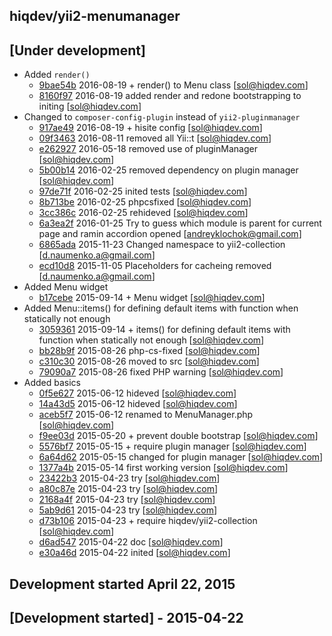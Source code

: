 hiqdev/yii2-menumanager
-----------------------

## [Under development]

- Added `render()`
    - [9bae54b] 2016-08-19 + render() to Menu class [sol@hiqdev.com]
    - [8160f97] 2016-08-19 added render and redone bootstrapping to initing [sol@hiqdev.com]
- Changed to `composer-config-plugin` instead of `yii2-pluginmanager`
    - [917ae49] 2016-08-19 + hisite config [sol@hiqdev.com]
    - [09f3463] 2016-08-11 removed all Yii::t [sol@hiqdev.com]
    - [e262927] 2016-05-18 removed use of pluginManager [sol@hiqdev.com]
    - [5b00b14] 2016-02-25 removed dependency on plugin manager [sol@hiqdev.com]
    - [97de71f] 2016-02-25 inited tests [sol@hiqdev.com]
    - [8b713be] 2016-02-25 phpcsfixed [sol@hiqdev.com]
    - [3cc386c] 2016-02-25 rehideved [sol@hiqdev.com]
    - [6a3ea2f] 2016-01-25 Try to guess which module is parent for current page and ramin accordion opened [andreyklochok@gmail.com]
    - [6865ada] 2015-11-23 Changed namespace to yii2-collection [d.naumenko.a@gmail.com]
    - [ecd10d8] 2015-11-05 Placeholders for cacheing removed [d.naumenko.a@gmail.com]
- Added Menu widget
    - [b17cebe] 2015-09-14 + Menu widget [sol@hiqdev.com]
- Added Menu::items() for defining default items with function when statically not enough
    - [3059361] 2015-09-14 + items() for defining default items with function when statically not enough [sol@hiqdev.com]
    - [bb28b9f] 2015-08-26 php-cs-fixed [sol@hiqdev.com]
    - [c310c30] 2015-08-26 moved to src [sol@hiqdev.com]
    - [79090a7] 2015-08-26 fixed PHP warning [sol@hiqdev.com]
- Added basics
    - [0f5e627] 2015-06-12 hideved [sol@hiqdev.com]
    - [14a43d5] 2015-06-12 hideved [sol@hiqdev.com]
    - [aceb5f7] 2015-06-12 renamed to MenuManager.php [sol@hiqdev.com]
    - [f9ee03d] 2015-05-20 + prevent double bootstrap [sol@hiqdev.com]
    - [5576bf7] 2015-05-15 + require plugin manager [sol@hiqdev.com]
    - [6a64d62] 2015-05-15 changed for plugin manager [sol@hiqdev.com]
    - [1377a4b] 2015-05-14 first working version [sol@hiqdev.com]
    - [23422b3] 2015-04-23 try [sol@hiqdev.com]
    - [a80c87e] 2015-04-23 try [sol@hiqdev.com]
    - [2168a4f] 2015-04-23 try [sol@hiqdev.com]
    - [5ab9d61] 2015-04-23 try [sol@hiqdev.com]
    - [d73b106] 2015-04-23 + require hiqdev/yii2-collection [sol@hiqdev.com]
    - [d6ad547] 2015-04-22 doc [sol@hiqdev.com]
    - [e30a46d] 2015-04-22 inited [sol@hiqdev.com]
## Development started April 22, 2015

## [Development started] - 2015-04-22

[5b00b14]: https://github.com/hiqdev/yii2-menumanager/commit/5b00b14
[97de71f]: https://github.com/hiqdev/yii2-menumanager/commit/97de71f
[8b713be]: https://github.com/hiqdev/yii2-menumanager/commit/8b713be
[3cc386c]: https://github.com/hiqdev/yii2-menumanager/commit/3cc386c
[6a3ea2f]: https://github.com/hiqdev/yii2-menumanager/commit/6a3ea2f
[6865ada]: https://github.com/hiqdev/yii2-menumanager/commit/6865ada
[ecd10d8]: https://github.com/hiqdev/yii2-menumanager/commit/ecd10d8
[b17cebe]: https://github.com/hiqdev/yii2-menumanager/commit/b17cebe
[3059361]: https://github.com/hiqdev/yii2-menumanager/commit/3059361
[bb28b9f]: https://github.com/hiqdev/yii2-menumanager/commit/bb28b9f
[c310c30]: https://github.com/hiqdev/yii2-menumanager/commit/c310c30
[79090a7]: https://github.com/hiqdev/yii2-menumanager/commit/79090a7
[0f5e627]: https://github.com/hiqdev/yii2-menumanager/commit/0f5e627
[14a43d5]: https://github.com/hiqdev/yii2-menumanager/commit/14a43d5
[aceb5f7]: https://github.com/hiqdev/yii2-menumanager/commit/aceb5f7
[f9ee03d]: https://github.com/hiqdev/yii2-menumanager/commit/f9ee03d
[5576bf7]: https://github.com/hiqdev/yii2-menumanager/commit/5576bf7
[6a64d62]: https://github.com/hiqdev/yii2-menumanager/commit/6a64d62
[1377a4b]: https://github.com/hiqdev/yii2-menumanager/commit/1377a4b
[23422b3]: https://github.com/hiqdev/yii2-menumanager/commit/23422b3
[a80c87e]: https://github.com/hiqdev/yii2-menumanager/commit/a80c87e
[2168a4f]: https://github.com/hiqdev/yii2-menumanager/commit/2168a4f
[5ab9d61]: https://github.com/hiqdev/yii2-menumanager/commit/5ab9d61
[d73b106]: https://github.com/hiqdev/yii2-menumanager/commit/d73b106
[d6ad547]: https://github.com/hiqdev/yii2-menumanager/commit/d6ad547
[e30a46d]: https://github.com/hiqdev/yii2-menumanager/commit/e30a46d
[9bae54b]: https://github.com/hiqdev/yii2-menumanager/commit/9bae54b
[8160f97]: https://github.com/hiqdev/yii2-menumanager/commit/8160f97
[917ae49]: https://github.com/hiqdev/yii2-menumanager/commit/917ae49
[09f3463]: https://github.com/hiqdev/yii2-menumanager/commit/09f3463
[e262927]: https://github.com/hiqdev/yii2-menumanager/commit/e262927
